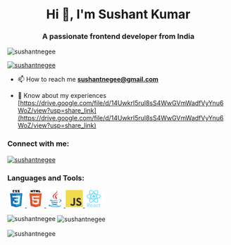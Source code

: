 <h1 align="center">Hi 👋, I'm Sushant Kumar</h1>
<h3 align="center">A passionate frontend developer from India</h3>

<p align="left"> <img src="https://komarev.com/ghpvc/?username=sushantnegee&label=Profile%20views&color=0e75b6&style=flat" alt="sushantnegee" /> </p>

<p align="left"> <a href="https://github.com/ryo-ma/github-profile-trophy"><img src="https://github-profile-trophy.vercel.app/?username=sushantnegee" alt="sushantnegee" /></a> </p>

- 📫 How to reach me **sushantnegee@gmail.com**

- 📄 Know about my experiences [https://drive.google.com/file/d/14UwkrI5rul8sS4WwGVmWadfVyYnu6WoZ/view?usp=share_link](https://drive.google.com/file/d/14UwkrI5rul8sS4WwGVmWadfVyYnu6WoZ/view?usp=share_link)

<h3 align="left">Connect with me:</h3>
<p align="left">

<a href="https://www.leetcode.com/sushantnegee" target="blank"><img align="center" src="https://raw.githubusercontent.com/rahuldkjain/github-profile-readme-generator/master/src/images/icons/Social/leet-code.svg" alt="sushantnegee" height="30" width="40" /></a>
</p>

<h3 align="left">Languages and Tools:</h3>
<p align="left"> <a href="https://www.w3schools.com/css/" target="_blank" rel="noreferrer"> <img src="https://raw.githubusercontent.com/devicons/devicon/master/icons/css3/css3-original-wordmark.svg" alt="css3" width="40" height="40"/> </a> <a href="https://www.w3.org/html/" target="_blank" rel="noreferrer"> <img src="https://raw.githubusercontent.com/devicons/devicon/master/icons/html5/html5-original-wordmark.svg" alt="html5" width="40" height="40"/> </a> <a href="https://www.java.com" target="_blank" rel="noreferrer"> <img src="https://raw.githubusercontent.com/devicons/devicon/master/icons/java/java-original.svg" alt="java" width="40" height="40"/> </a> <a href="https://developer.mozilla.org/en-US/docs/Web/JavaScript" target="_blank" rel="noreferrer"> <img src="https://raw.githubusercontent.com/devicons/devicon/master/icons/javascript/javascript-original.svg" alt="javascript" width="40" height="40"/> </a> <a href="https://reactjs.org/" target="_blank" rel="noreferrer"> <img src="https://raw.githubusercontent.com/devicons/devicon/master/icons/react/react-original-wordmark.svg" alt="react" width="40" height="40"/> </a> </p>

<p><img align="left" src="https://github-readme-stats.vercel.app/api/top-langs?username=sushantnegee&show_icons=true&locale=en&layout=compact" alt="sushantnegee" /></p>

<p>&nbsp;<img align="center" src="https://github-readme-stats.vercel.app/api?username=sushantnegee&show_icons=true&locale=en" alt="sushantnegee" /></p>

<p><img align="center" src="https://github-readme-streak-stats.herokuapp.com/?user=sushantnegee&" alt="sushantnegee" /></p>
